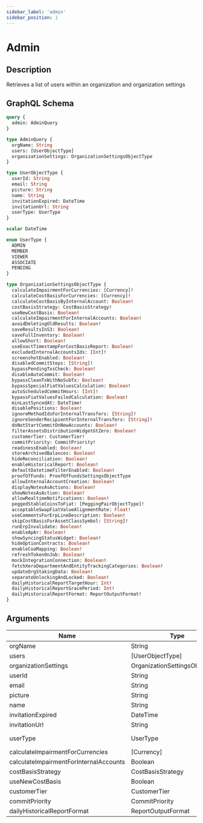 ```yaml
---
sidebar_label: 'admin'
sidebar_position: 1
---
```

# Admin

## Description
Retrieves a list of users within an organization and organization settings

## GraphQL Schema
```graphql
query {
  admin: AdminQuery
}

type AdminQuery {
  orgName: String
  users: [UserObjectType]
  organizationSettings: OrganizationSettingsObjectType
}

type UserObjectType {
  userId: String
  email: String
  picture: String
  name: String
  invitationExpired: DateTime
  invitationUrl: String
  userType: UserType
}

scalar DateTime

enum UserType {
  ADMIN
  MEMBER
  VIEWER
  ASSOCIATE
  PENDING
}

type OrganizationSettingsObjectType {
  calculateImpairmentForCurrencies: [Currency]!
  calculateCostBasisForCurrencies: [Currency]!
  calculateCostBasisByInternalAccount: Boolean!
  costBasisStrategy: CostBasisStrategy!
  useNewCostBasis: Boolean!
  calculateImpairmentForInternalAccounts: Boolean!
  avoidDeletingOldResults: Boolean!
  saveResultsInS3: Boolean!
  saveFullInventory: Boolean!
  allowShort: Boolean!
  useExactTimestampForCostBasisReport: Boolean!
  excludedInternalAccountsIds: [Int]!
  screenshotEnabled: Boolean!
  disabledCommitSteps: [String]!
  bypassPendingTxsCheck: Boolean!
  disableAutoCommit: Boolean!
  bypassCleanTxWithNoSubTx: Boolean!
  bypassSpecialFiatValuesCalculation: Boolean!
  autoScheduledCommitHours: [Int]!
  bypassFiatValuesFailedCalculation: Boolean!
  minLastSyncedAt: DateTime!
  disablePositions: Boolean!
  ignoreMethodIdsForInternalTransfers: [String]!
  ignoreSenderRecipientForInternalTransfers: [String]!
  doNotStartCommitOnNewAccounts: Boolean!
  filterAssetsDistributionWidgetGtZero: Boolean!
  customerTier: CustomerTier!
  commitPriority: CommitPriority!
  readinessEnabled: Boolean!
  storeArchivedBalances: Boolean!
  hideReconciliation: Boolean!
  enableHistoricalReport: Boolean!
  defaultDatetimeFilterEnabled: Boolean!
  proofOfFunds: ProofOfFundsSettingsObjectType
  allowInternalAccountCreation: Boolean!
  displayNotesAsActions: Boolean!
  showNotesAsAction: Boolean!
  allowRealtimeNotifications: Boolean!
  peggedStableCoinsToFiat: [PeggingPairObjectType]!
  acceptableSwapFiatValueAlignmentRate: Float!
  useCommentsForErpLineDescription: Boolean!
  skipCostBasisForAssetClassSymbol: [String]!
  runErpInvalidate: Boolean!
  enableApAr: Boolean!
  showSyncingStatusWidget: Boolean!
  hideOptionContracts: Boolean!
  enableCoaMapping: Boolean!
  refreshTokenOnJob: Boolean!
  mockIntegrationConnection: Boolean!
  fetchXeroDepartmentAndEntityTrackingCategories: Boolean!
  updateOrgStakingData: Boolean!
  separateUnlockingAndLocked: Boolean!
  dailyHistoricalReportTargetHour: Int!
  dailyHistoricalReportGracePeriod: Int!
  dailyHistoricalReportFormat: ReportOutputFormat!
}
```

## Arguments
| Name | Type | Description |
|------|------|-------------|
| orgName | String | Name of the organization |
| users | [UserObjectType] | List of users in the organization |
| organizationSettings | OrganizationSettingsObjectType | Organization settings configuration |
| userId | String | Unique identifier for the user |
| email | String | User's email address |
| picture | String | URL to user's profile picture |
| name | String | User's full name |
| invitationExpired | DateTime | Timestamp when user invitation expires |
| invitationUrl | String | URL for user invitation |
| userType | UserType | Type of user (ADMIN/MEMBER/VIEWER/ASSOCIATE/PENDING) |
| calculateImpairmentForCurrencies | [Currency] | List of currencies for impairment calculation |
| calculateImpairmentForInternalAccounts | Boolean | Flag to calculate impairment for internal accounts |
| costBasisStrategy | CostBasisStrategy | Strategy used for cost basis calculation |
| useNewCostBasis | Boolean | Flag to use new cost basis calculation |
| customerTier | CustomerTier | Tier level of the customer |
| commitPriority | CommitPriority | Priority level for commit operations |
| dailyHistoricalReportFormat | ReportOutputFormat | Format for daily historical reports |
